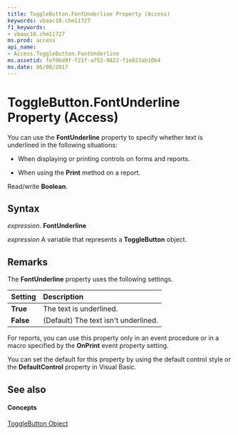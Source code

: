 ```yaml
---
title: ToggleButton.FontUnderline Property (Access)
keywords: vbaac10.chm11727
f1_keywords:
- vbaac10.chm11727
ms.prod: access
api_name:
- Access.ToggleButton.FontUnderline
ms.assetid: fef06d9f-f21f-a753-9822-f1e823ab10b4
ms.date: 06/08/2017
---
```



# ToggleButton.FontUnderline Property (Access)

You can use the **FontUnderline** property to specify whether text is underlined in the following situations:


- When displaying or printing controls on forms and reports.
    
- When using the **Print** method on a report.
    

 Read/write **Boolean**.


## Syntax

 _expression_. **FontUnderline**

 _expression_ A variable that represents a **ToggleButton** object.


## Remarks

The **FontUnderline** property uses the following settings.



|**Setting**|**Description**|
|:-----|:-----|
|**True**|The text is underlined.|
|**False**|(Default) The text isn't underlined.|
For reports, you can use this property only in an event procedure or in a macro specified by the **OnPrint** event property setting.

You can set the default for this property by using the default control style or the **DefaultControl** property in Visual Basic.


## See also


#### Concepts


[ToggleButton Object](togglebutton-object-access.md)

